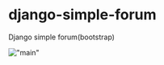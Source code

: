 django-simple-forum
===================

Django simple forum(bootstrap)

!["main"](http://content.screencast.com/users/chexov/folders/Jing/media/de990512-5b1f-4803-bef0-3f9df0f8e49b/00000222.png "пример")